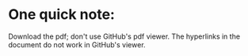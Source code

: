 # One quick note:
Download the pdf; don't use GitHub's pdf viewer. The hyperlinks in the document do not work in GitHub's viewer.
